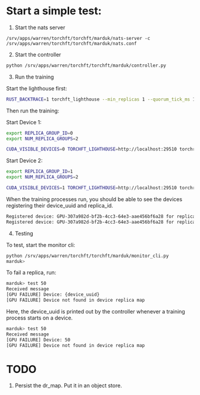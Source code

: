 
# Start a simple test:

1. Start the nats server
```
/srv/apps/warren/torchft/torchft/marduk/nats-server -c /srv/apps/warren/torchft/torchft/marduk/nats.conf
```
2. Start the controller
```sh
python /srv/apps/warren/torchft/torchft/marduk/controller.py
```

3. Run the training

Start the lighthouse first:

```bash
RUST_BACKTRACE=1 torchft_lighthouse --min_replicas 1 --quorum_tick_ms 100 --join_timeout_ms 10000
```

Then run the training:

Start Device 1:
```sh
export REPLICA_GROUP_ID=0
export NUM_REPLICA_GROUPS=2

CUDA_VISIBLE_DEVICES=0 TORCHFT_LIGHTHOUSE=http://localhost:29510 torchrun --master_port=29600 --nnodes=1 --nproc_per_node=1 -- train_ddp.py
```

Start Device 2:
```sh
export REPLICA_GROUP_ID=1
export NUM_REPLICA_GROUPS=2

CUDA_VISIBLE_DEVICES=1 TORCHFT_LIGHTHOUSE=http://localhost:29510 torchrun --master_port=29601 --nnodes=1 --nproc_per_node=1 -- train_ddp.py
```

When the training processes run, you should be able to see the devices registering their device_uuid and replica_id.

```sh
Registered device: GPU-307a982d-bf2b-4cc3-64e3-aae456bf6a28 for replica_id: train_ddp_0:d5aa538f-3268-4f78-ae88-3afff894e629 # For replica 0
Registered device: GPU-307a982d-bf2b-4cc3-64e3-aae456bf6a28 for replica_id: train_ddp_1:164ecd9c-f806-4eef-8fd3-add20298ea20 # For replica 1
```

4. Testing

To test, start the monitor cli:
```sh
python /srv/apps/warren/torchft/torchft/marduk/monitor_cli.py
marduk>
```

To fail a replica, run:

```sh
marduk> test 50
Received message
[GPU FAILURE] Device: {device_uuid}
[GPU FAILURE] Device not found in device replica map
```

Here, the device_uuid is printed out by the controller whenever a training process starts on a device.

```sh
marduk> test 50
Received message
[GPU FAILURE] Device: 50
[GPU FAILURE] Device not found in device replica map
```


# TODO
1. Persist the dr_map. Put it in an object store.